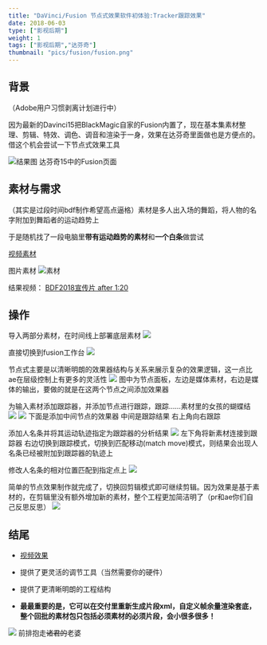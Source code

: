 ```yaml
---
title: "DaVinci/Fusion 节点式效果软件初体验:Tracker跟踪效果"
date: 2018-06-03
type: ["影视后期"]
weight: 1
tags: ["影视后期","达芬奇"]
thumbnail: "pics/fusion/fusion.png"
---
```


## 背景
（Adobe用户习惯剥离计划进行中）

因为最新的Davinci15把BlackMagic自家的Fusion内置了，现在基本集素材整理、剪辑、特效、调色、调音和渲染于一身，效果在达芬奇里面做也是方便点的。借这个机会尝试一下节点式效果工具

![结果图](/pics/fusion/01.png)
达芬奇15中的Fusion页面

## 素材与需求
（其实是过段时间bdf制作希望高点逼格）素材是多人出入场的舞蹈，将人物的名字附加到舞蹈者的运动趋势上

于是随机找了一段电脑里**带有运动趋势的素材**和**一个白条**做尝试

[视频素材](/pics/fusion/原片.mov)

图片素材
![素材](/pics/fusion/02.png)

结果视频：
[BDF2018宣传片 after 1:20](https://www.bilibili.com/video/av22787517)

## 操作

导入两部分素材，在时间线上部署底层素材
![](/pics/fusion/03.png)

直接切换到fusion工作台
![](/pics/fusion/04.png)

节点式主要是以清晰明朗的效果器结构与关系来展示复杂的效果逻辑，这一点比ae在层级控制上有更多的灵活性
![](/pics/fusion/05.png)
图中为节点面板，左边是媒体素材，右边是媒体的输出，要做的就是在这两个节点之间添加效果器

为输入素材添加跟踪器，并添加节点进行跟踪，跟踪……素材里的女孩的蝴蝶结
![](/pics/fusion/06.png)
![](/pics/fusion/07.png)
下面是添加中间节点的效果器 中间是跟踪结果 右上角向右跟踪

添加人名条并将其运动轨迹指定为跟踪器的分析结果
![](/pics/fusion/08.png)
左下角将新素材连接到跟踪器 右边切换到跟踪模式，切换到匹配移动(match move)模式，则结果会出现人名条已经被附加到跟踪器的轨迹上

修改人名条的相对位置匹配到指定点上
![](/pics/fusion/09.png)

简单的节点效果制作就完成了，切换回剪辑模式即可继续剪辑。因为效果是基于素材的，在剪辑里没有额外增加新的素材，整个工程更加简洁明了（pr和ae你们自己反思反思）
![](/pics/fusion/10.png)

## 结尾

- [视频效果](/pics/fusion/效果.mov)

- 提供了更灵活的调节工具（当然需要你的硬件）

- 提供了更清晰明朗的工程结构

- **最最重要的是，它可以在交付里重新生成片段xml，自定义帧余量渲染套底，整个回批的素材包只包括必须素材的必须片段，会小很多很多！**

![](/pics/fusion/11.png)
前排抱走~~诸君的~~老婆
